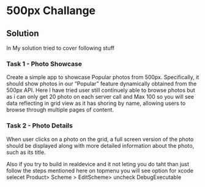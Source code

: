 # 500px Challange

## Solution

In My solution  tried to cover following stuff

### Task 1 - Photo Showcase
Create a simple app to showcase Popular photos from 500px. Specifically, it should show photos in our “Popular” feature dynamically obtained from the 500px API. 
Here  I have tried user still continuely able to browse photos but as i can only get 20 photo on each server call and Max 100 so you will see data reflecting in grid view as it has shoring by name, allowing users to browse through multiple pages of content.

### Task 2 - Photo Details
When user clicks on a photo on the grid, a full screen version of the photo should be displayed along with more detailed information about the photo, such as its title.


Also if you try to build in realdevice and it not leting you do taht  than just follow the steps mentioned here
on topmenu you will see option for xcode selecet 
Product> Scheme > EditScheme> uncheck DebugExecutable

